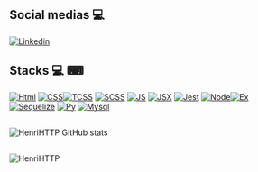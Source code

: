 ## Social medias  💻 
[![Linkedin](https://img.shields.io/badge/LinkedIn-0077B5?style=for-the-badge&logo=linkedin&logoColor=white)](https://www.linkedin.com/in/henrique-s-da-silva-3115b1228/)

## Stacks 💻  ⌨
 [![Html](https://img.shields.io/badge/HTML5-E34F26?style=for-the-badge&logo=html5&logoColor=white)](#) [![CSS](https://img.shields.io/badge/CSS3-1572B6?style=for-the-badge&logo=css3&logoColor=white)](#)[![TCSS](https://img.shields.io/badge/Tailwind_CSS-38B2AC?style=for-the-badge&logo=tailwind-css&logoColor=white)](#) [![SCSS](https://img.shields.io/badge/styled--components-DB7093?style=for-the-badge&logo=styled-components&logoColor=white)](#) [![JS](https://img.shields.io/badge/JavaScript-F7DF1E?style=for-the-badge&logo=javascript&logoColor=black)](#) [![JSX]( 	https://img.shields.io/badge/React-20232A?style=for-the-badge&logo=react&logoColor=61DAFB)](#) [![Jest](https://img.shields.io/badge/Jest-323330?style=for-the-badge&logo=Jest&logoColor=whit)]() [![Node](https://img.shields.io/badge/Node.3js-43853D?style=for-the-badge&logo=node.js&logoColor=white)](#)[![Ex]( 	https://img.shields.io/badge/Express.js-404D59?style=for-the-badge)](#) [![Sequelize](https://img.shields.io/badge/sequelize-323330?style=for-the-badge&logo=sequelize&logoColor=blue)](#) [![Py](https://img.shields.io/badge/Python-14354C?style=for-the-badge&logo=python&logoColor=white)](#)  [![Mysql](https://img.shields.io/badge/MySQL-00000F?style=for-the-badge&logo=mysql&logoColor=white)](#)
##

![HenriHTTP GitHub stats](https://github-readme-stats.vercel.app/api?username=HenriHTTP&show_icons=true&theme=dracula&count_private=true) 
##
![HenriHTTP](https://github-readme-stats.vercel.app/api/top-langs/?username=HenriHTTP&layout=compact&theme=dracula&count_private=true&langs_count=8) 
